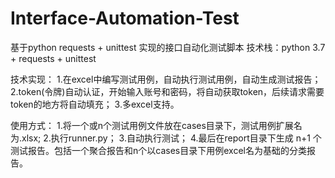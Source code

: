 # Interface-Automation-Test
基于python requests + unittest 实现的接口自动化测试脚本
技术栈：python 3.7 + requests + unittest

技术实现：
1.在excel中编写测试用例，自动执行测试用例，自动生成测试报告；
2.token(令牌)自动认证，开始输入账号和密码，将自动获取token，后续请求需要token的地方将自动填充；
3.多excel支持。

使用方式：
1.将一个或n个测试用例文件放在cases目录下，测试用例扩展名为.xlsx;
2.执行runner.py；
3.自动执行测试；
4.最后在report目录下生成 n+1 个测试报告。包括一个聚合报告和n个以cases目录下用例excel名为基础的分类报告。

